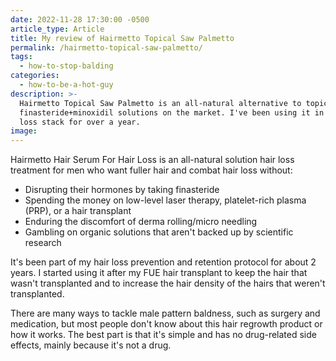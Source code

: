 ```yaml
---
date: 2022-11-28 17:30:00 -0500
article_type: Article
title: My review of Hairmetto Topical Saw Palmetto
permalink: /hairmetto-topical-saw-palmetto/
tags:
  - how-to-stop-balding
categories:
  - how-to-be-a-hot-guy
description: >-
  Hairmetto Topical Saw Palmetto is an all-natural alternative to topical
  finasteride+minoxidil solutions on the market. I've been using it in my hair
  loss stack for over a year. 
image:
---
```

Hairmetto Hair Serum For Hair Loss is an all-natural solution hair loss treatment for men who want fuller hair and combat hair loss without:

* Disrupting their hormones by taking finasteride
* Spending the money on low-level laser therapy, platelet-rich plasma (PRP), or a hair transplant
* Enduring the discomfort of derma rolling/micro needling
* Gambling on organic solutions that aren't backed up by scientific research

It's been part of my hair loss prevention and retention protocol for about 2 years. I started using it after my FUE hair transplant to keep the hair that wasn't transplanted and to increase the hair density of the hairs that weren't transplanted.

There are many ways to tackle male pattern baldness, such as surgery and medication, but most people don't know about this hair regrowth product or how it works. The best part is that it's simple and has no drug-related side effects, mainly because it's not a drug.